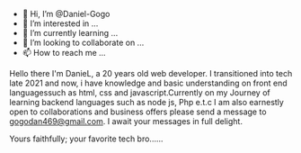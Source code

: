 - 👋 Hi, I’m @Daniel-Gogo
- 👀 I’m interested in ...
- 🌱 I’m currently learning ...
- 💞️ I’m looking to collaborate on ...
- 📫 How to reach me ...

<!---
Daniel-Gogo/Daniel-Gogo is a ✨ special ✨ repository because its `README.md` (this file) appears on your GitHub profile.
You can click the Preview link to take a look at your changes.
--->
Hello there I'm DanieL, a 20 years old web developer. I transitioned into tech late 2021 and now, i have knowledge and basic understanding on front end languagessuch as html, css and javascript.Currently on my Journey of learning backend languages such as node js, Php e.t.c
I am also earnestly open to collaborations and business offers
please send a message to gogodan469@gmail.com. I await your messages in full delight.

Yours faithfully; your favorite tech bro......
